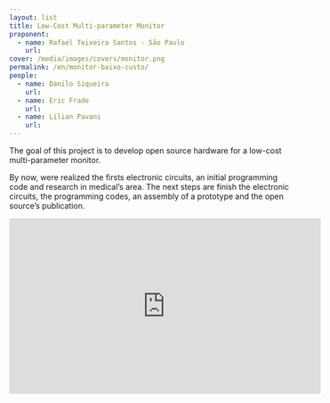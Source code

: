 ```yaml
---
layout: list
title: Low-Cost Multi-parameter Monitor
proponent:
  - name: Rafael Teixeira Santos - São Paulo 
    url: 
cover: /media/images/covers/monitor.png
permalink: /en/monitor-baixo-custo/
people:
  - name: Danilo Siqueira
    url: 
  - name: Eric Frade
    url: 
  - name: Lilian Pavani
    url: 
---
```



The goal of this project is to develop open source hardware for a low-cost multi-parameter monitor.

By now, were realized the firsts electronic circuits, an initial programming code and research in medical’s area. The next steps are finish the electronic circuits, the programming codes, an assembly of a prototype and the open source’s publication.

<div class="video-wrapper video-wrapper-16x9">
<iframe width="560" height="315" src="https://www.youtube.com/embed/VnPS406ied0" frameborder="0" allow="accelerometer; autoplay; encrypted-media; gyroscope; picture-in-picture" allowfullscreen></iframe>
</div>